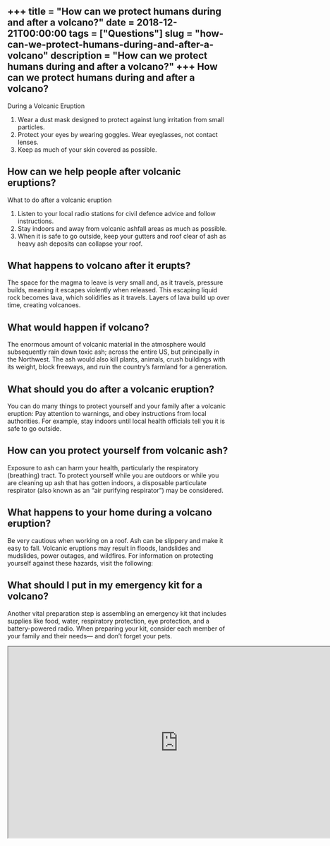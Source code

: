 +++
title = "How can we protect humans during and after a volcano?"
date = 2018-12-21T00:00:00
tags = ["Questions"]
slug = "how-can-we-protect-humans-during-and-after-a-volcano"
description = "How can we protect humans during and after a volcano?"
+++
How can we protect humans during and after a volcano?
-----------------------------------------------------

During a Volcanic Eruption

1. Wear a dust mask designed to protect against lung irritation from small particles.
2. Protect your eyes by wearing goggles. Wear eyeglasses, not contact lenses.
3. Keep as much of your skin covered as possible.

How can we help people after volcanic eruptions?
------------------------------------------------

What to do after a volcanic eruption

1. Listen to your local radio stations for civil defence advice and follow instructions.
2. Stay indoors and away from volcanic ashfall areas as much as possible.
3. When it is safe to go outside, keep your gutters and roof clear of ash as heavy ash deposits can collapse your roof.

What happens to volcano after it erupts?
----------------------------------------

The space for the magma to leave is very small and, as it travels, pressure builds, meaning it escapes violently when released. This escaping liquid rock becomes lava, which solidifies as it travels. Layers of lava build up over time, creating volcanoes.

What would happen if volcano?
-----------------------------

The enormous amount of volcanic material in the atmosphere would subsequently rain down toxic ash; across the entire US, but principally in the Northwest. The ash would also kill plants, animals, crush buildings with its weight, block freeways, and ruin the country’s farmland for a generation.

What should you do after a volcanic eruption?
---------------------------------------------

You can do many things to protect yourself and your family after a volcanic eruption: Pay attention to warnings, and obey instructions from local authorities. For example, stay indoors until local health officials tell you it is safe to go outside.

How can you protect yourself from volcanic ash?
-----------------------------------------------

Exposure to ash can harm your health, particularly the respiratory (breathing) tract. To protect yourself while you are outdoors or while you are cleaning up ash that has gotten indoors, a disposable particulate respirator (also known as an “air purifying respirator”) may be considered.

What happens to your home during a volcano eruption?
----------------------------------------------------

Be very cautious when working on a roof. Ash can be slippery and make it easy to fall. Volcanic eruptions may result in floods, landslides and mudslides, power outages, and wildfires. For information on protecting yourself against these hazards, visit the following:

What should I put in my emergency kit for a volcano?
----------------------------------------------------

Another vital preparation step is assembling an emergency kit that includes supplies like food, water, respiratory protection, eye protection, and a battery-powered radio. When preparing your kit, consider each member of your family and their needs— and don’t forget your pets.

<iframe allow="accelerometer; autoplay; clipboard-write; encrypted-media; gyroscope; picture-in-picture" allowfullscreen="" class="__youtube_prefs__  epyt-is-override  no-lazyload" data-no-lazy="1" data-origheight="433" data-origwidth="770" data-skipgform_ajax_framebjll="" height="433" id="_ytid_60423" loading="lazy" src="https://www.youtube.com/embed/9wXxC0TaXNQ?enablejsapi=1&autoplay=0&cc_load_policy=0&cc_lang_pref=&iv_load_policy=1&loop=0&modestbranding=0&rel=1&fs=1&playsinline=0&autohide=2&theme=dark&color=red&controls=1&" title="YouTube player" width="770"></iframe>